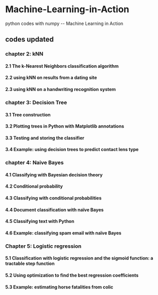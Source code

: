 ﻿# Machine-Learning-in-Action
python codes with numpy -- Machine Learning in Action

## **codes updated**
### chapter 2: kNN
#### 2.1 The k-Nearest Neighbors classification algorithm
#### 2.2 using kNN on results from a dating site
#### 2.3 using kNN on a handwriting recognition system

### chapter 3: Decision Tree

#### 3.1 Tree construction

#### 3.2 Plotting trees in Python with Matplotlib annotations

#### 3.3 Testing and storing the classifier

#### 3.4 Example: using decision trees to predict contact lens type 

### chapter 4:  Naive Bayes

#### 4.1 Classifying with Bayesian decision theory 

#### 4.2 Conditional probability 

#### 4.3 Classifying with conditional probabilities 

#### 4.4 Document classification with naïve Bayes 

#### 4.5 Classifying text with Python 

#### 4.6 Example: classifying spam email with naïve Bayes 

### Chapter 5: Logistic regression 

#### 5.1 Classification with logistic regression and the sigmoid function: a tractable step function 

#### 5.2 Using optimization to find the best regression coefficients 

#### 5.3 Example: estimating horse fatalities from colic 
